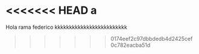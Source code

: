 <<<<<<< HEAD
a
=======
Hola rama federico kkkkkkkkkkkkkkkkkkkkkkkkk
>>>>>>> 0174eef2c97dbbdedb4d2425cef0c782eacba51d
